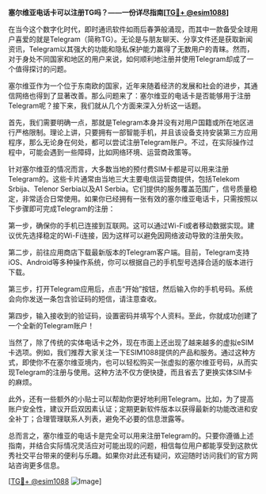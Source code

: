 **塞尔维亚电话卡可以注册TG吗？——一份详尽指南[[TG💪+ @esim1088](https://t.me/s/esim1088)]**

在当今这个数字化时代，即时通讯软件如雨后春笋般涌现，而其中一款备受全球用户喜爱的就是Telegram（简称TG）。无论是与朋友聊天、分享文件还是获取新闻资讯，Telegram以其强大的功能和隐私保护能力赢得了无数用户的青睐。然而，对于身处不同国家和地区的用户来说，如何顺利地注册并使用Telegram却成了一个值得探讨的问题。

塞尔维亚作为一个位于东南欧的国家，近年来随着经济的发展和社会的进步，其通信网络也得到了显著改善。那么问题来了：塞尔维亚的电话卡是否能够用于注册Telegram呢？接下来，我们就从几个方面来深入分析这一话题。

首先，我们需要明确一点，那就是Telegram本身并没有对用户国籍或所在地区进行严格限制。理论上讲，只要拥有一部智能手机，并且该设备支持安装第三方应用程序，那么无论身在何处，都可以尝试注册Telegram账户。不过，在实际操作过程中，可能会遇到一些障碍，比如网络环境、运营商政策等。

针对塞尔维亚的情况而言，大多数当地的预付费SIM卡都是可以用来注册Telegram的。这些卡片通常由当地三大主要电信运营商提供，包括Telekom Srbija、Telenor Serbia以及A1 Serbia。它们提供的服务覆盖范围广，信号质量稳定，非常适合日常使用。如果你已经拥有一张有效的塞尔维亚电话卡，只需按照以下步骤即可完成Telegram的注册：

第一步，确保你的手机已连接到互联网。这可以通过Wi-Fi或者移动数据实现。建议优先选择稳定的Wi-Fi连接，因为这样可以避免因网络波动导致的注册失败。

第二步，前往应用商店下载最新版本的Telegram客户端。目前，Telegram支持iOS、Android等多种操作系统，你可以根据自己的手机型号选择合适的版本进行下载。

第三步，打开Telegram应用后，点击“开始”按钮，然后输入你的手机号码。系统会向你发送一条包含验证码的短信，请注意查收。

第四步，输入接收到的验证码，设置密码并填写个人资料。至此，你就成功创建了一个全新的Telegram账户！

当然了，除了传统的实体电话卡之外，现在市面上还出现了越来越多的虚拟eSIM卡选项。例如，我们推荐大家关注一下ESIM1088提供的产品和服务。通过这种方式，即使你不在塞尔维亚境内，也可以轻松购买一张虚拟的塞尔维亚号码，从而实现Telegram的注册与使用。这种方法不仅方便快捷，而且省去了更换实体SIM卡的麻烦。

此外，还有一些额外的小贴士可以帮助你更好地利用Telegram。比如，为了提高账户安全性，建议开启双因素认证；定期更新软件版本以获得最新的功能改进和安全补丁；合理管理联系人列表，避免不必要的信息泄露等。

总而言之，塞尔维亚的电话卡是完全可以用来注册Telegram的。只要你遵循上述指南，并结合实际情况灵活应对可能出现的问题，相信每位用户都能享受到这款优秀社交平台带来的便利与乐趣。如果你对此还有疑问，欢迎随时访问我们的官方网站咨询更多信息。

[[TG💪+ @esim1088](https://t.me/s/esim1088) ![Image](https://i.postimg.cc/4NQfJmqS/Snipaste-2025-05-13-00-14-12.png)]